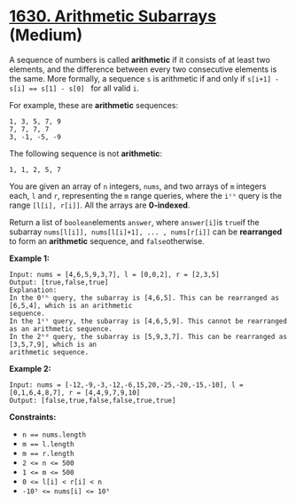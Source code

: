 # [1630. Arithmetic Subarrays][link] (Medium)

[link]: https://leetcode.com/problems/arithmetic-subarrays/

A sequence of numbers is called **arithmetic** if it consists of at least two elements, and the
difference between every two consecutive elements is the same. More formally, a sequence `s` is
arithmetic if and only if `s[i+1] - s[i] == s[1] - s[0] ` for all valid `i`.

For example, these are **arithmetic** sequences:

```
1, 3, 5, 7, 9
7, 7, 7, 7
3, -1, -5, -9
```

The following sequence is not **arithmetic**:

```
1, 1, 2, 5, 7
```

You are given an array of `n` integers, `nums`, and two arrays of `m` integers each, `l` and `r`,
representing the `m` range queries, where the `iᵗʰ` query is the range `[l[i], r[i]]`. All the
arrays are **0-indexed**.

Return a list of  `boolean`elements `answer`, where `answer[i]`is `true`if the subarray `nums[l[i]],
nums[l[i]+1], ... , nums[r[i]]` can be **rearranged** to form an **arithmetic** sequence, and
`false`otherwise.

**Example 1:**

```
Input: nums = [4,6,5,9,3,7], l = [0,0,2], r = [2,3,5]
Output: [true,false,true]
Explanation:
In the 0ᵗʰ query, the subarray is [4,6,5]. This can be rearranged as [6,5,4], which is an arithmetic
sequence.
In the 1ˢᵗ query, the subarray is [4,6,5,9]. This cannot be rearranged as an arithmetic sequence.
In the 2ⁿᵈ query, the subarray is [5,9,3,7]. This can be rearranged as [3,5,7,9], which is an
arithmetic sequence.
```

**Example 2:**

```
Input: nums = [-12,-9,-3,-12,-6,15,20,-25,-20,-15,-10], l = [0,1,6,4,8,7], r = [4,4,9,7,9,10]
Output: [false,true,false,false,true,true]
```

**Constraints:**

- `n == nums.length`
- `m == l.length`
- `m == r.length`
- `2 <= n <= 500`
- `1 <= m <= 500`
- `0 <= l[i] < r[i] < n`
- `-10⁵ <= nums[i] <= 10⁵`
